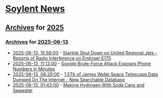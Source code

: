 # [Soylent News](../../../README.md)

## [Archives](../../index.md) for [2025](../index.md)

### [Archives](../../index.md) for [2025-06-13](index.md)

* [2025-06-13, 15:58:00](https://soylentnews.org/article.pl?sid=25/06/13/0135229&from=rss) - [Starlink Shut Down on United Regional Jets - Reports of Radio Interference on Embraer E175](https://soylentnews.org/article.pl?sid=25/06/13/0135229&from=rss)
* [2025-06-13, 11:13:00](https://soylentnews.org/article.pl?sid=25/06/13/0124202&from=rss) - [Google Brute-Force Attack Exposes Phone Numbers in Minutes](https://soylentnews.org/article.pl?sid=25/06/13/0124202&from=rss)
* [2025-06-13, 06:29:00](https://soylentnews.org/article.pl?sid=25/06/12/159242&from=rss) - [1.5Tb of James Webb Space Telescope Data Dumped On The Internet - New Searchable Database](https://soylentnews.org/article.pl?sid=25/06/12/159242&from=rss)
* [2025-06-13, 01:43:00](https://soylentnews.org/article.pl?sid=25/06/12/075226&from=rss) - [Making Hydrogen With Soda Cans and Seawater](https://soylentnews.org/article.pl?sid=25/06/12/075226&from=rss)

